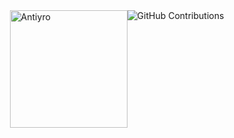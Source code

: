 <div style="display: flex; flex-direction: column; align-items: center;">
  <div style="display: flex;">
    <img src="https://i.ibb.co/0Gtgk3L/GJ-m-Zw9-X0-AAKswu.png" alt="Antiyro" width="188">
    <img src="https://github-readme-stats.vercel.app/api?username=antiyro&show_icons=true&theme=dark" alt="GitHub Contributions" style="margin-right: 10px;">
  </div>
</div>
